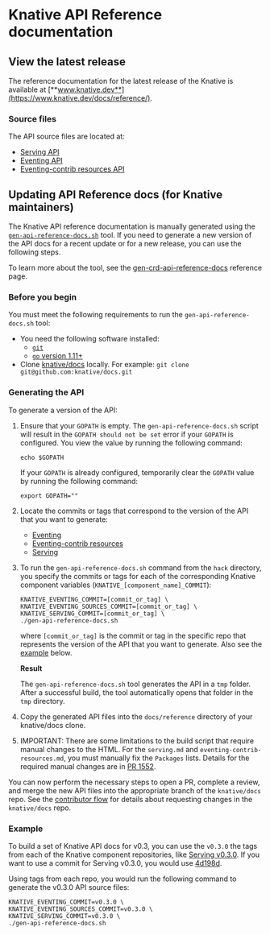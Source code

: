 # Knative API Reference documentation

## View the latest release

The reference documentation for the latest release of the Knative is available
at [**www.knative.dev**](https://www.knative.dev/docs/reference/).

### Source files

The API source files are located at:

- [Serving API](./serving.md)
- [Eventing API](./eventing/eventing.md)
- [Eventing-contrib resources API](./eventing/eventing-resources.md)

## Updating API Reference docs (for Knative maintainers)

The Knative API reference documentation is manually generated using the
[`gen-api-reference-docs.sh`](../../hack/) tool. If you need to generate a new
version of the API docs for a recent update or for a new release, you can use
the following steps.

To learn more about the tool, see the
[gen-crd-api-reference-docs](https://github.com/ahmetb/gen-crd-api-reference-docs)
reference page.

### Before you begin

You must meet the following requirements to run the `gen-api-reference-docs.sh`
tool:

- You need the following software installed:
  - [`git`](https://git-scm.com/download/)
  - [`go` version 1.11+](https://golang.org/dl/)
- Clone [knative/docs](https://github.com/knative/docs) locally. For example:
  `git clone git@github.com:knative/docs.git`

### Generating the API

To generate a version of the API:

1. Ensure that your `GOPATH` is empty. The `gen-api-reference-docs.sh` script
   will result in the `GOPATH should not be set` error if your `GOPATH` is
   configured. You view the value by running the following command:

   ```
   echo $GOPATH
   ```

   If your `GOPATH` is already configured, temporarily clear the `GOPATH` value
   by running the following command:

   ```
   export GOPATH=""
   ```

1. Locate the commits or tags that correspond to the version of the API that you
   want to generate:

   - [Eventing](https://github.com/knative/eventing/releases/)
   - [Eventing-contrib resources](https://github.com/knative/eventing-contrib/releases/)
   - [Serving](https://github.com/knative/serving/releases/)

1. To run the `gen-api-reference-docs.sh` command from the `hack` directory, you
   specify the commits or tags for each of the corresponding Knative component
   variables (`KNATIVE_[component_name]_COMMIT`):

   ```
   KNATIVE_EVENTING_COMMIT=[commit_or_tag] \
   KNATIVE_EVENTING_SOURCES_COMMIT=[commit_or_tag] \
   KNATIVE_SERVING_COMMIT=[commit_or_tag] \
   ./gen-api-reference-docs.sh
   ```

   where `[commit_or_tag]` is the commit or tag in the specific repo that
   represents the version of the API that you want to generate. Also see the
   [example](#example) below.

   **Result**

   The `gen-api-reference-docs.sh` tool generates the API in a `tmp` folder.
   After a successful build, the tool automatically opens that folder in the
   `tmp` directory.

1. Copy the generated API files into the `docs/reference` directory of your
   knative/docs clone.

1. IMPORTANT: There are some limitations to the build script that require manual
   changes to the HTML. For the `serving.md` and
   `eventing-contrib-resources.md`, you must manually fix the `Packages` lists.
   Details for the required manual changes are in
   [PR 1552](https://github.com/knative/docs/pull/1552#issuecomment-506891983).

You can now perform the necessary steps to open a PR, complete a review, and
merge the new API files into the appropriate branch of the `knative/docs` repo.
See the [contributor flow](../../contributing/DOCS-CONTRIBUTING.md) for details
about requesting changes in the `knative/docs` repo.

### Example

To build a set of Knative API docs for v0.3, you can use the `v0.3.0` the tags
from each of the Knative component repositories, like
[Serving v0.3.0](https://github.com/knative/serving/tree/v0.3.0). If you want to
use a commit for Serving v0.3.0, you would use
[4d198d](https://github.com/knative/serving/commit/4d198db8756db2f8a3c228302a97fb3a216a9475).

Using tags from each repo, you would run the following command to generate the
v0.3.0 API source files:

```
KNATIVE_EVENTING_COMMIT=v0.3.0 \
KNATIVE_EVENTING_SOURCES_COMMIT=v0.3.0 \
KNATIVE_SERVING_COMMIT=v0.3.0 \
./gen-api-reference-docs.sh
```
